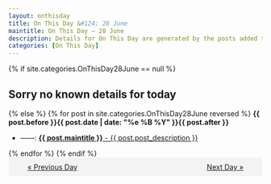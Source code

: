 ```yaml
---
layout: onthisday
title: On This Day &#124; 28 June
maintitle: On This Day — 28 June
description: Details for On This Day are generated by the posts added to the website so the content is subject to changes/updates over time.
categories: [On This Day]
---
```


{% if site.categories.OnThisDay28June == null %}
<h2>Sorry no known details for today</h2>
{% else %}
{% for post in site.categories.OnThisDay28June reversed %}
<strong>{{ post.before }}{{ post.date | date: "%e %B %Y" }}{{ post.after }}</strong>
<ul>
<li> ——: <a class="{{ post.class }}" href="{{ post.url }}"><strong>{{ post.maintitle }}</strong> - {{ post.post_description }}</a></li>
</ul>
{% endfor %}
{% endif %}
<br />
<div style="background-color: #f3f3f3; padding: 10px; border-radius: 5px; text-align: center; display: flex; justify-content: space-evenly;">
<a href="/onthisday/06/06-27">« Previous Day</a>
<span style="visibility:hidden;">[ Visit Leap Year February 29 ]</span>
<a href="/onthisday/06/06-29">Next Day »</a>
</div>
